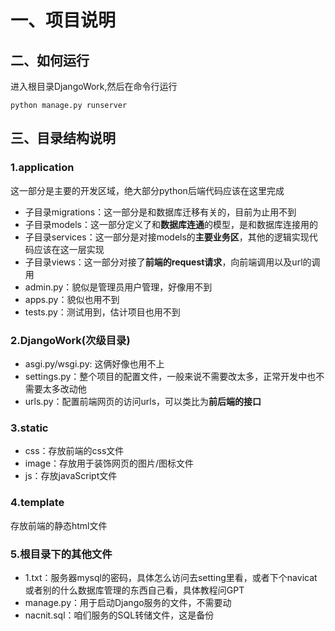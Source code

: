 # 一、项目说明
## 二、如何运行
进入根目录DjangoWork,然后在命令行运行
```doctest
python manage.py runserver
```

## 三、目录结构说明
### 1.application
这一部分是主要的开发区域，绝大部分python后端代码应该在这里完成
- 子目录migrations：这一部分是和数据库迁移有关的，目前为止用不到
- 子目录models：这一部分定义了和**数据库连通**的模型，是和数据库连接用的
- 子目录services：这一部分是对接models的**主要业务区**，其他的逻辑实现代码应该在这一层实现
- 子目录views：这一部分对接了**前端的request请求**，向前端调用以及url的调用
- admin.py：貌似是管理员用户管理，好像用不到
- apps.py：貌似也用不到
- tests.py：测试用到，估计项目也用不到
### 2.DjangoWork(次级目录) 
- asgi.py/wsgi.py: 这俩好像也用不上
- settings.py：整个项目的配置文件，一般来说不需要改太多，正常开发中也不需要太多改动他
- urls.py：配置前端网页的访问urls，可以类比为**前后端的接口**
### 3.static
- css：存放前端的css文件
- image：存放用于装饰网页的图片/图标文件
- js：存放javaScript文件
### 4.template
存放前端的静态html文件
### 5.根目录下的其他文件
- 1.txt：服务器mysql的密码，具体怎么访问去setting里看，或者下个navicat或者别的什么数据库管理的东西自己看，具体教程问GPT
- manage.py：用于启动Django服务的文件，不需要动
- nacnit.sql：咱们服务的SQL转储文件，这是备份
